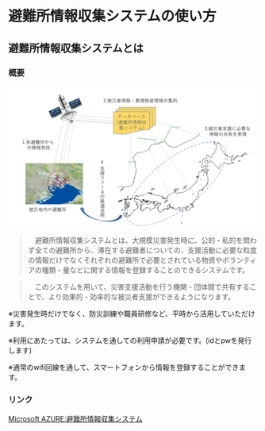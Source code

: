﻿### 

避難所情報収集システムの使い方
============

避難所情報収集システムとは
------------

### 概要

![システム利用イメージ](https://github.com/dronebird/eisf/blob/master/image100.gif "アーティス名刺工房")

>　避難所情報収集システムとは、大規模災害発生時に、公的・私的を問わず全ての避難所から、滞在する避難者についての、支援活動に必要な粒度の情報だけでなくそれぞれの避難所で必要とされている物資やボランティアの種類・量などに関する情報を登録することのできるシステムです。

>　このシステムを用いて、災害支援活動を行う機関・団体間で共有することで、より効果的・効率的な被災者支援ができるようになります。
>
※災害発生時だけでなく、防災訓練や職員研修など、平時から活用していただけます。
>
※利用にあたっては、システムを通しての利用申請が必要です。(idとpwを発行します)
>
※通常のwifi回線を通して、スマートフォンから情報を登録することができます。


### リンク

[Microsoft AZURE:避難所情報収集システム](http://cns.japanwest.cloudapp.azure.com/LoginASystem.php)
